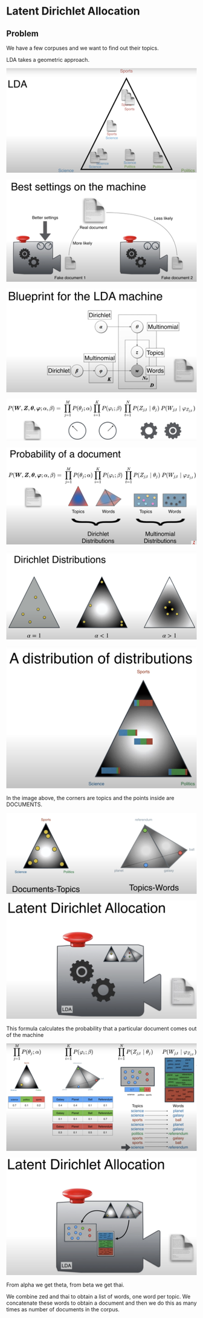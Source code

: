 # Latent Dirichlet Allocation

## Problem
We have a few corpuses and we want to find out their topics.

LDA takes a geometric approach.

![images/LDA.png](images/LDA.png)

![images/best_setting.png](images/best_setting.png)

![images/blueprint.png](images/blueprint.png)

![images/setting.png](images/setting.png)

![images/setting_2.png](images/setting_2.png)

![images/alpha.png](images/alpha.png)

![images/dist_of_dist.png](images/dist_of_dist.png)

In the image above, the corners are topics and the points inside are DOCUMENTS.

![images/dirichle_distributions.png](images/dirichle_distributions.png)

![images/latentDA.png](images/latentDA.png)

This formula calculates the probability that a particular document comes out of the machine

![images/LDA_formula.png](images/LDA_formula.png)

![images/LDA_formula_image.png](images/LDA_formula_image.png)


From alpha we get theta, from beta we get thai.

We combine zed and thai to obtain a list of words, one word per topic. We concatenate these words to obtain a document and then we do this as many times as number of documents in the corpus.
